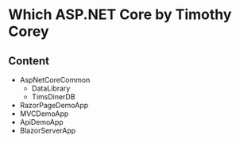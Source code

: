 # Which ASP.NET Core by Timothy Corey

## Content

- AspNetCoreCommon
  - DataLibrary
  - TimsDinerDB
- RazorPageDemoApp
- MVCDemoApp
- ApiDemoApp
- BlazorServerApp
